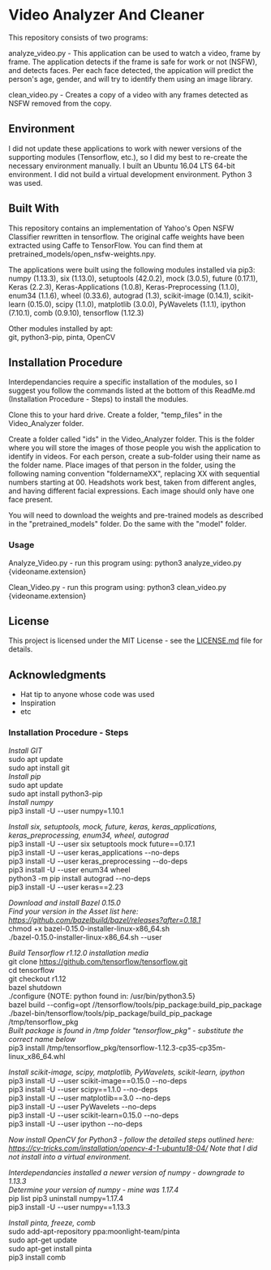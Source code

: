 # Video Analyzer And Cleaner

This repository consists of two programs:    

analyze_video.py - This application can be used to watch a video, frame by frame. The application detects if the frame is safe for work or not (NSFW), and detects faces. Per each face detected, the appication will predict the person's age, gender, and will try to identify them using an image library.  

clean_video.py - Creates a copy of a video with any frames detected as NSFW removed from the copy.


## Environment

I did not update these applications to work with newer versions of the supporting modules (Tensorflow, etc.), so I did my best to re-create the necessary environment manually. I built an Ubuntu 16.04 LTS 64-bit environment. I did not build a virtual development environment. Python 3 was used.


## Built With

This repository contains an implementation of Yahoo's Open NSFW Classifier rewritten in tensorflow. The original caffe weights have been extracted using Caffe to TensorFlow. You can find them at pretrained_models/open_nsfw-weights.npy.  
  
The applications were built using the following modules installed via pip3:
numpy (1.13.3), six (1.13.0), setuptools (42.0.2), mock (3.0.5), future (0.17.1), Keras (2.2.3), Keras-Applications (1.0.8), Keras-Preprocessing (1.1.0), enum34 (1.1.6), wheel (0.33.6), autograd (1.3), scikit-image (0.14.1), scikit-learn (0.15.0), scipy (1.1.0), matplotlib (3.0.0), PyWavelets (1.1.1), ipython (7.10.1), comb (0.9.10), tensorflow (1.12.3)  
  
Other modules installed by apt:  
git, python3-pip, pinta, OpenCV


## Installation Procedure

Interdependancies require a specific installation of the modules, so I suggest you follow the commands listed at the bottom of this ReadMe.md (Installation Procedure - Steps) to install the modules.  
  
Clone this to your hard drive.  Create a folder, "temp_files" in the Video_Analyzer folder.  
  
Create a folder called "ids" in the Video_Analyzer folder. This is the folder where you will store the images of those people you wish the application to identify in videos. For each person, create a sub-folder using their name as the folder name. Place images of that person in the folder, using the following naming convention "foldernameXX", replacing XX with sequential numbers starting at 00. Headshots work best, taken from different angles, and having different facial expressions. Each image should only have one face present.  
  
You will need to download the weights and pre-trained models as described in the "pretrained_models" folder. Do the same with the "model" folder.  


### Usage

Analyze_Video.py - run this program using: python3 analyze_video.py {videoname.extension}  
  
Clean_Video.py - run this program using: python3 clean_video.py {videoname.extension}  


## License

This project is licensed under the MIT License - see the [LICENSE.md](LICENSE.md) file for details.

## Acknowledgments

* Hat tip to anyone whose code was used
* Inspiration
* etc

### Installation Procedure - Steps
*Install GIT*  
sudo apt update  
sudo apt install git  
*Install pip*  
sudo apt update  
sudo apt install python3-pip  
*Install numpy*  
pip3 install -U --user numpy=1.10.1  
  
*Install six, setuptools, mock, future, keras, keras_applications, keras_preprocessing, enum34, wheel, autograd*  
pip3 install -U --user six setuptools mock future==0.17.1  
pip3 install -U --user keras_applications --no-deps  
pip3 install -U --user keras_preprocessing --do-deps  
pip3 install -U --user enum34 wheel  
python3 -m pip install autograd --no-deps  
pip3 install -U --user keras==2.23  
  
*Download and install Bazel 0.15.0*  
*Find your version in the Asset list here: https://github.com/bazelbuild/bazel/releases?after=0.18.1*  
chmod +x bazel-0.15.0-installer-linux-x86_64.sh  
./bazel-0.15.0-installer-linux-x86_64.sh --user  
  
*Build Tensorflow r1.12.0 installation media*  
git clone https://github.com/tensorflow/tensorflow.git  
cd tensorflow  
git checkout r1.12  
bazel shutdown  
./configure  {NOTE: python found in: /usr/bin/python3.5}  
bazel build --config=opt //tensorflow/tools/pip_package:build_pip_package  
./bazel-bin/tensorflow/tools/pip_package/build_pip_package /tmp/tensorflow_pkg  
*Built package is found in /tmp folder "tensorflow_pkg" - substitute the correct name below*  
pip3 install /tmp/tensorflow_pkg/tensorflow-1.12.3-cp35-cp35m-linux_x86_64.whl  
  
*Install scikit-image, scipy, matplotlib, PyWavelets, scikit-learn, ipython*  
pip3 install -U --user scikit-image==0.15.0 --no-deps  
pip3 install -U --user scipy==1.1.0 --no-deps  
pip3 install -U --user matplotlib==3.0 --no-deps  
pip3 install -U --user PyWavelets --no-deps  
pip3 install -U --user scikit-learn=0.15.0 --no-deps  
pip3 install -U --user ipython --no-deps  
  
*Now install OpenCV for Python3 - follow the detailed steps outlined here: https://cv-tricks.com/installation/opencv-4-1-ubuntu18-04/   Note that I did not install into a virtual environment.*  
  
*Interdependancies installed a newer version of numpy - downgrade to 1.13.3*  
*Determine your version of numpy - mine was 1.17.4*  
pip list 
pip3 uninstall numpy=1.17.4  
pip3 install -U --user numpy==1.13.3  
  
*Install pinta, freeze, comb*  
sudo add-apt-repository ppa:moonlight-team/pinta  
sudo apt-get update  
sudo apt-get install pinta  
pip3 install comb  
